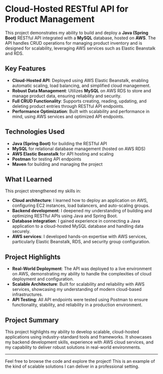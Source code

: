# Cloud-Hosted RESTful API for Product Management

This project demonstrates my ability to build and deploy a **Java (Spring Boot)** RESTful API integrated with a **MySQL** database, hosted on **AWS**. The API handles CRUD operations for managing product inventory and is designed for scalability, leveraging AWS services such as Elastic Beanstalk and RDS.

## Key Features

- **Cloud-Hosted API**: Deployed using AWS Elastic Beanstalk, enabling automatic scaling, load balancing, and simplified cloud management.
- **Robust Data Management**: Utilizes **MySQL** on AWS RDS to store and manage product data, ensuring reliability and security.
- **Full CRUD Functionality**: Supports creating, reading, updating, and deleting product entries through RESTful API endpoints.
- **Performance Optimization**: Built with scalability and performance in mind, using AWS services and optimized API endpoints.

## Technologies Used

- **Java (Spring Boot)** for building the RESTful API
- **MySQL** for relational database management (hosted on AWS RDS)
- **AWS Elastic Beanstalk** for API hosting and scaling
- **Postman** for testing API endpoints
- **Maven** for building and managing the project

## What I Learned

This project strengthened my skills in:
- **Cloud architecture**: I learned how to deploy an application on AWS, configuring EC2 instances, load balancers, and auto-scaling groups.
- **Backend development**: I deepened my understanding of building and optimizing RESTful APIs using Java and Spring Boot.
- **Database integration**: I gained experience in connecting a Java application to a cloud-hosted MySQL database and handling data securely.
- **AWS services**: I developed hands-on expertise with AWS services, particularly Elastic Beanstalk, RDS, and security group configuration.

## Project Highlights

- **Real-World Deployment**: The API was deployed to a live environment on AWS, demonstrating my ability to handle the complexities of cloud deployment and configuration.
- **Scalable Architecture**: Built for scalability and reliability with AWS services, showcasing my understanding of modern cloud-based infrastructures.
- **API Testing**: All API endpoints were tested using Postman to ensure functionality, stability, and reliability in a production environment.

## Project Summary

This project highlights my ability to develop scalable, cloud-hosted applications using industry-standard tools and frameworks. It showcases my backend development skills, experience with AWS cloud services, and my capability to deliver robust solutions in real-world environments.

---

Feel free to browse the code and explore the project! This is an example of the kind of scalable solutions I can deliver in a professional setting.